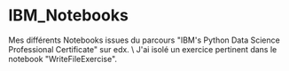 # IBM_Notebooks
Mes différents Notebooks issues du parcours "IBM's Python Data Science Professional Certificate" sur edx. \ 
J'ai isolé un exercice pertinent dans le notebook "WriteFileExercise".
